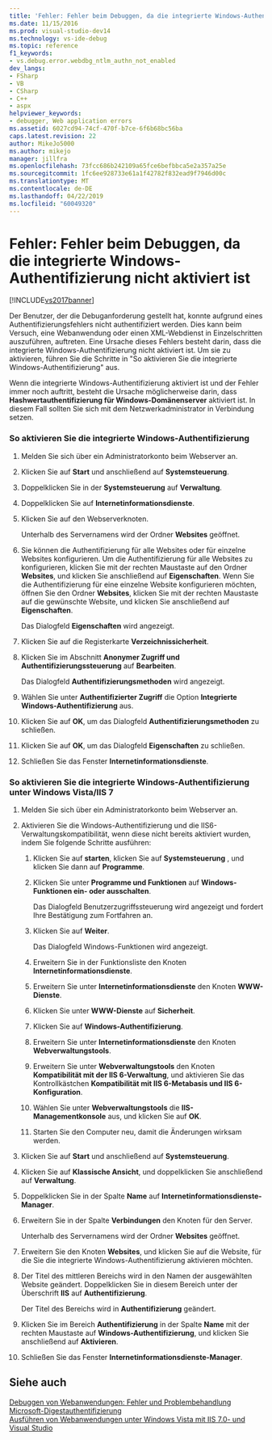 ```yaml
---
title: 'Fehler: Fehler beim Debuggen, da die integrierte Windows-Authentifizierung nicht aktiviert ist | Microsoft-Dokumentation'
ms.date: 11/15/2016
ms.prod: visual-studio-dev14
ms.technology: vs-ide-debug
ms.topic: reference
f1_keywords:
- vs.debug.error.webdbg_ntlm_authn_not_enabled
dev_langs:
- FSharp
- VB
- CSharp
- C++
- aspx
helpviewer_keywords:
- debugger, Web application errors
ms.assetid: 6027cd94-74cf-470f-b7ce-6f6b68bc56ba
caps.latest.revision: 22
author: MikeJo5000
ms.author: mikejo
manager: jillfra
ms.openlocfilehash: 73fcc686b242109a65fce6befbbca5e2a357a25e
ms.sourcegitcommit: 1fc6ee928733e61a1f42782f832ead9f7946d00c
ms.translationtype: MT
ms.contentlocale: de-DE
ms.lasthandoff: 04/22/2019
ms.locfileid: "60049320"
---
```

# <a name="error-debugging-failed-because-integrated-windows-authentication-is-not-enabled"></a>Fehler: Fehler beim Debuggen, da die integrierte Windows-Authentifizierung nicht aktiviert ist
[!INCLUDE[vs2017banner](../includes/vs2017banner.md)]

Der Benutzer, der die Debuganforderung gestellt hat, konnte aufgrund eines Authentifizierungsfehlers nicht authentifiziert werden. Dies kann beim Versuch, eine Webanwendung oder einen XML-Webdienst in Einzelschritten auszuführen, auftreten. Eine Ursache dieses Fehlers besteht darin, dass die integrierte Windows-Authentifizierung nicht aktiviert ist. Um sie zu aktivieren, führen Sie die Schritte in "So aktivieren Sie die integrierte Windows-Authentifizierung" aus.  
  
 Wenn die integrierte Windows-Authentifizierung aktiviert ist und der Fehler immer noch auftritt, besteht die Ursache möglicherweise darin, dass **Hashwertauthentifizierung für Windows-Domänenserver** aktiviert ist. In diesem Fall sollten Sie sich mit dem Netzwerkadministrator in Verbindung setzen.  
  
### <a name="to-enable-integrated-windows-authentication"></a>So aktivieren Sie die integrierte Windows-Authentifizierung  
  
1. Melden Sie sich über ein Administratorkonto beim Webserver an.  
  
2. Klicken Sie auf **Start** und anschließend auf **Systemsteuerung**.  
  
3. Doppelklicken Sie in der **Systemsteuerung** auf **Verwaltung**.  
  
4. Doppelklicken Sie auf **Internetinformationsdienste**.  
  
5. Klicken Sie auf den Webserverknoten.  
  
     Unterhalb des Servernamens wird der Ordner **Websites** geöffnet.  
  
6. Sie können die Authentifizierung für alle Websites oder für einzelne Websites konfigurieren. Um die Authentifizierung für alle Websites zu konfigurieren, klicken Sie mit der rechten Maustaste auf den Ordner **Websites**, und klicken Sie anschließend auf **Eigenschaften**. Wenn Sie die Authentifizierung für eine einzelne Website konfigurieren möchten, öffnen Sie den Ordner **Websites**, klicken Sie mit der rechten Maustaste auf die gewünschte Website, und klicken Sie anschließend auf **Eigenschaften**.  
  
     Das Dialogfeld **Eigenschaften** wird angezeigt.  
  
7. Klicken Sie auf die Registerkarte **Verzeichnissicherheit**.  
  
8. Klicken Sie im Abschnitt **Anonymer Zugriff und Authentifizierungssteuerung** auf **Bearbeiten**.  
  
     Das Dialogfeld **Authentifizierungsmethoden** wird angezeigt.  
  
9. Wählen Sie unter **Authentifizierter Zugriff** die Option **Integrierte Windows-Authentifizierung** aus.  
  
10. Klicken Sie auf **OK**, um das Dialogfeld **Authentifizierungsmethoden** zu schließen.  
  
11. Klicken Sie auf **OK**, um das Dialogfeld **Eigenschaften** zu schließen.  
  
12. Schließen Sie das Fenster **Internetinformationsdienste**.  
  
### <a name="to-enable-integrated-windows-authentication-in-windows-vistaiis-7"></a>So aktivieren Sie die integrierte Windows-Authentifizierung unter Windows Vista/IIS 7  
  
1. Melden Sie sich über ein Administratorkonto beim Webserver an.  
  
2. Aktivieren Sie die Windows-Authentifizierung und die IIS6-Verwaltungskompatibilität, wenn diese nicht bereits aktiviert wurden, indem Sie folgende Schritte ausführen:  
  
    1. Klicken Sie auf **starten**, klicken Sie auf **Systemsteuerung** , und klicken Sie dann auf **Programme**.  
  
    2. Klicken Sie unter **Programme und Funktionen** auf **Windows-Funktionen ein- oder ausschalten**.  
  
         Das Dialogfeld Benutzerzugriffssteuerung wird angezeigt und fordert Ihre Bestätigung zum Fortfahren an.  
  
    3. Klicken Sie auf **Weiter**.  
  
         Das Dialogfeld Windows-Funktionen wird angezeigt.  
  
    4. Erweitern Sie in der Funktionsliste den Knoten **Internetinformationsdienste**.  
  
    5. Erweitern Sie unter **Internetinformationsdienste** den Knoten **WWW-Dienste**.  
  
    6. Klicken Sie unter **WWW-Dienste** auf **Sicherheit**.  
  
    7. Klicken Sie auf **Windows-Authentifizierung**.  
  
    8. Erweitern Sie unter **Internetinformationsdienste** den Knoten **Webverwaltungstools**.  
  
    9. Erweitern Sie unter **Webverwaltungstools** den Knoten **Kompatibilität mit der IIS 6-Verwaltung**, und aktivieren Sie das Kontrollkästchen **Kompatibilität mit IIS 6-Metabasis und IIS 6-Konfiguration**.  
  
    10. Wählen Sie unter **Webverwaltungstools** die **IIS-Managementkonsole** aus, und klicken Sie auf **OK**.  
  
    11. Starten Sie den Computer neu, damit die Änderungen wirksam werden.  
  
3. Klicken Sie auf **Start** und anschließend auf **Systemsteuerung**.  
  
4. Klicken Sie auf **Klassische Ansicht**, und doppelklicken Sie anschließend auf **Verwaltung**.  
  
5. Doppelklicken Sie in der Spalte **Name** auf **Internetinformationsdienste-Manager**.  
  
6. Erweitern Sie in der Spalte **Verbindungen** den Knoten für den Server.  
  
     Unterhalb des Servernamens wird der Ordner **Websites** geöffnet.  
  
7. Erweitern Sie den Knoten **Websites**, und klicken Sie auf die Website, für die Sie die integrierte Windows-Authentifizierung aktivieren möchten.  
  
8. Der Titel des mittleren Bereichs wird in den Namen der ausgewählten Website geändert. Doppelklicken Sie in diesem Bereich unter der Überschrift **IIS** auf **Authentifizierung**.  
  
     Der Titel des Bereichs wird in **Authentifizierung** geändert.  
  
9. Klicken Sie im Bereich **Authentifizierung** in der Spalte **Name** mit der rechten Maustaste auf **Windows-Authentifizierung**, und klicken Sie anschließend auf **Aktivieren**.  
  
10. Schließen Sie das Fenster **Internetinformationsdienste-Manager**.  
  
## <a name="see-also"></a>Siehe auch  
 [Debuggen von Webanwendungen: Fehler und Problembehandlung](../debugger/debugging-web-applications-errors-and-troubleshooting.md)   
 [Microsoft-Digestauthentifizierung](http://go.microsoft.com/fwlink/?LinkId=77938)   
 [Ausführen von Webanwendungen unter Windows Vista mit IIS 7.0- und Visual Studio](http://msdn.microsoft.com/library/262a82ac-dd0e-4096-86c6-fb463e88be66)
